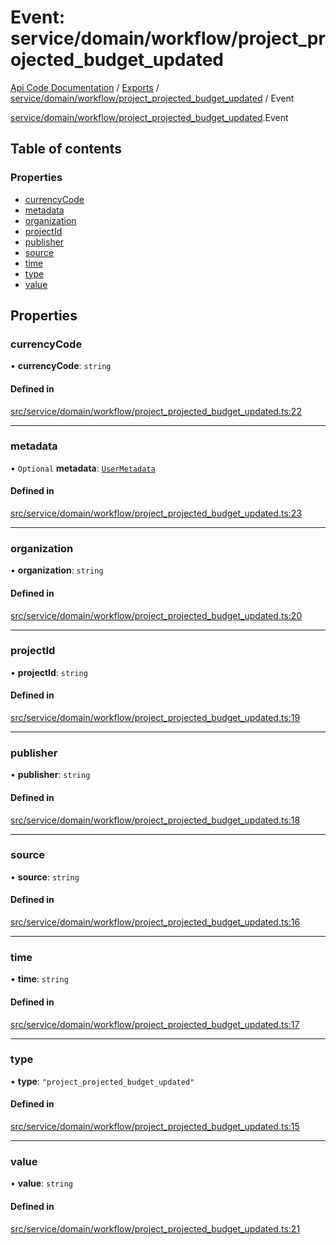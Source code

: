 # Event: service/domain/workflow/project_projected_budget_updated
[Api Code Documentation](../README.md) / [Exports](../modules.md) / [service/domain/workflow/project\_projected\_budget\_updated](../modules/service_domain_workflow_project_projected_budget_updated.md) / Event

[service/domain/workflow/project\_projected\_budget\_updated](../modules/service_domain_workflow_project_projected_budget_updated.md).Event

## Table of contents

### Properties

- [currencyCode](service_domain_workflow_project_projected_budget_updated.Event.md#currencycode)
- [metadata](service_domain_workflow_project_projected_budget_updated.Event.md#metadata)
- [organization](service_domain_workflow_project_projected_budget_updated.Event.md#organization)
- [projectId](service_domain_workflow_project_projected_budget_updated.Event.md#projectid)
- [publisher](service_domain_workflow_project_projected_budget_updated.Event.md#publisher)
- [source](service_domain_workflow_project_projected_budget_updated.Event.md#source)
- [time](service_domain_workflow_project_projected_budget_updated.Event.md#time)
- [type](service_domain_workflow_project_projected_budget_updated.Event.md#type)
- [value](service_domain_workflow_project_projected_budget_updated.Event.md#value)

## Properties

### currencyCode

• **currencyCode**: `string`

#### Defined in

[src/service/domain/workflow/project_projected_budget_updated.ts:22](https://github.com/openkfw/TruBudget/blob/c993c60c/api/src/service/domain/workflow/project_projected_budget_updated.ts#L22)

___

### metadata

• `Optional` **metadata**: [`UserMetadata`](../modules/service_domain_metadata.md#usermetadata)

#### Defined in

[src/service/domain/workflow/project_projected_budget_updated.ts:23](https://github.com/openkfw/TruBudget/blob/c993c60c/api/src/service/domain/workflow/project_projected_budget_updated.ts#L23)

___

### organization

• **organization**: `string`

#### Defined in

[src/service/domain/workflow/project_projected_budget_updated.ts:20](https://github.com/openkfw/TruBudget/blob/c993c60c/api/src/service/domain/workflow/project_projected_budget_updated.ts#L20)

___

### projectId

• **projectId**: `string`

#### Defined in

[src/service/domain/workflow/project_projected_budget_updated.ts:19](https://github.com/openkfw/TruBudget/blob/c993c60c/api/src/service/domain/workflow/project_projected_budget_updated.ts#L19)

___

### publisher

• **publisher**: `string`

#### Defined in

[src/service/domain/workflow/project_projected_budget_updated.ts:18](https://github.com/openkfw/TruBudget/blob/c993c60c/api/src/service/domain/workflow/project_projected_budget_updated.ts#L18)

___

### source

• **source**: `string`

#### Defined in

[src/service/domain/workflow/project_projected_budget_updated.ts:16](https://github.com/openkfw/TruBudget/blob/c993c60c/api/src/service/domain/workflow/project_projected_budget_updated.ts#L16)

___

### time

• **time**: `string`

#### Defined in

[src/service/domain/workflow/project_projected_budget_updated.ts:17](https://github.com/openkfw/TruBudget/blob/c993c60c/api/src/service/domain/workflow/project_projected_budget_updated.ts#L17)

___

### type

• **type**: ``"project_projected_budget_updated"``

#### Defined in

[src/service/domain/workflow/project_projected_budget_updated.ts:15](https://github.com/openkfw/TruBudget/blob/c993c60c/api/src/service/domain/workflow/project_projected_budget_updated.ts#L15)

___

### value

• **value**: `string`

#### Defined in

[src/service/domain/workflow/project_projected_budget_updated.ts:21](https://github.com/openkfw/TruBudget/blob/c993c60c/api/src/service/domain/workflow/project_projected_budget_updated.ts#L21)
